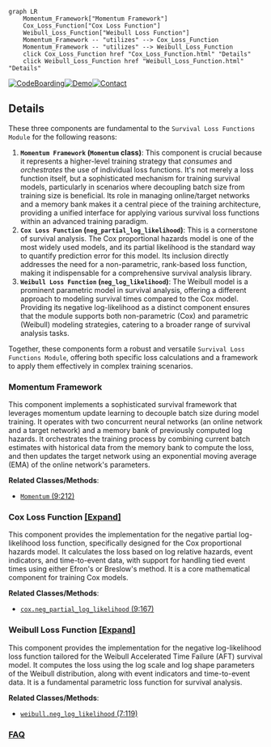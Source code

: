 ```mermaid
graph LR
    Momentum_Framework["Momentum Framework"]
    Cox_Loss_Function["Cox Loss Function"]
    Weibull_Loss_Function["Weibull Loss Function"]
    Momentum_Framework -- "utilizes" --> Cox_Loss_Function
    Momentum_Framework -- "utilizes" --> Weibull_Loss_Function
    click Cox_Loss_Function href "Cox_Loss_Function.html" "Details"
    click Weibull_Loss_Function href "Weibull_Loss_Function.html" "Details"
```

[![CodeBoarding](https://img.shields.io/badge/Generated%20by-CodeBoarding-9cf?style=flat-square)](https://github.com/CodeBoarding/GeneratedOnBoardings)[![Demo](https://img.shields.io/badge/Try%20our-Demo-blue?style=flat-square)](https://www.codeboarding.org/demo)[![Contact](https://img.shields.io/badge/Contact%20us%20-%20contact@codeboarding.org-lightgrey?style=flat-square)](mailto:contact@codeboarding.org)

## Details

These three components are fundamental to the `Survival Loss Functions Module` for the following reasons:
1.  **`Momentum Framework` (`Momentum` class)**: This component is crucial because it represents a higher-level training strategy that *consumes* and *orchestrates* the use of individual loss functions. It's not merely a loss function itself, but a sophisticated mechanism for training survival models, particularly in scenarios where decoupling batch size from training size is beneficial. Its role in managing online/target networks and a memory bank makes it a central piece of the training architecture, providing a unified interface for applying various survival loss functions within an advanced training paradigm.
2.  **`Cox Loss Function` (`neg_partial_log_likelihood`)**: This is a cornerstone of survival analysis. The Cox proportional hazards model is one of the most widely used models, and its partial likelihood is the standard way to quantify prediction error for this model. Its inclusion directly addresses the need for a non-parametric, rank-based loss function, making it indispensable for a comprehensive survival analysis library.
3.  **`Weibull Loss Function` (`neg_log_likelihood`)**: The Weibull model is a prominent parametric model in survival analysis, offering a different approach to modeling survival times compared to the Cox model. Providing its negative log-likelihood as a distinct component ensures that the module supports both non-parametric (Cox) and parametric (Weibull) modeling strategies, catering to a broader range of survival analysis tasks.

Together, these components form a robust and versatile `Survival Loss Functions Module`, offering both specific loss calculations and a framework to apply them effectively in complex training scenarios.

### Momentum Framework
This component implements a sophisticated survival framework that leverages momentum update learning to decouple batch size during model training. It operates with two concurrent neural networks (an online network and a target network) and a memory bank of previously computed log hazards. It orchestrates the training process by combining current batch estimates with historical data from the memory bank to compute the loss, and then updates the target network using an exponential moving average (EMA) of the online network's parameters.


**Related Classes/Methods**:

- <a href=".src/torchsurv/loss/momentum.py#L9-L212" target="_blank" rel="noopener noreferrer">`Momentum` (9:212)</a>


### Cox Loss Function [[Expand]](./Cox_Loss_Function.md)
This component provides the implementation for the negative partial log-likelihood loss function, specifically designed for the Cox proportional hazards model. It calculates the loss based on log relative hazards, event indicators, and time-to-event data, with support for handling tied event times using either Efron's or Breslow's method. It is a core mathematical component for training Cox models.


**Related Classes/Methods**:

- <a href=".src/torchsurv/loss/cox.py#L9-L167" target="_blank" rel="noopener noreferrer">`cox.neg_partial_log_likelihood` (9:167)</a>


### Weibull Loss Function [[Expand]](./Weibull_Loss_Function.md)
This component provides the implementation for the negative log-likelihood loss function tailored for the Weibull Accelerated Time Failure (AFT) survival model. It computes the loss using the log scale and log shape parameters of the Weibull distribution, along with event indicators and time-to-event data. It is a fundamental parametric loss function for survival analysis.


**Related Classes/Methods**:

- <a href=".src/torchsurv/loss/weibull.py#L7-L119" target="_blank" rel="noopener noreferrer">`weibull.neg_log_likelihood` (7:119)</a>




### [FAQ](https://github.com/CodeBoarding/GeneratedOnBoardings/tree/main?tab=readme-ov-file#faq)